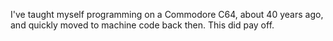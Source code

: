 I've taught myself programming on a Commodore C64, about 40 years ago, and quickly moved to machine code back then. This did pay off.
